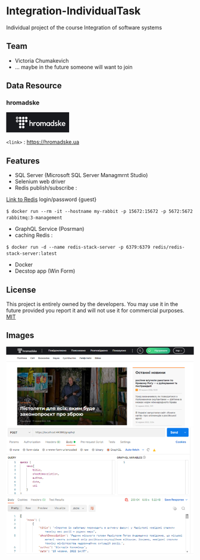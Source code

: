 # Integration-IndividualTask

Individual project of the course Integration of software systems

## Team
- Victoria Chumakevich
- ... maybe in the future someone will want to join

## Data Resource
### hromadske
![](https://github.com/victoriashining21/Integration-IndividualTask/blob/main/hromodske.png)

`<link>` : <https://hromadske.ua>

## Features
- SQL Server (Microsoft SQL Server Managmrnt Studio)
- Selenium web driver 
- Redis publish/subscribe : 

 [Link to Redis](http://localhost:15672/) login/password {guest}
 
`$ docker run --rm -it --hostname my-rabbit -p 15672:15672 -p 5672:5672 rabbitmq:3-management`
- GraphQL Service (Posrman)
- caching Redis
 :
 
`$ docker run -d --name redis-stack-server -p 6379:6379 redis/redis-stack-server:latest `
- Docker
- Decstop app (Win Form)

## License
This project is entirely owned by the developers. You may use it in the future provided you report it and will not use it for commercial purposes.
[MIT](https://choosealicense.com/licenses/mit/)

## Images
![](https://github.com/victoriashining21/Integration-IndividualTask/blob/main/hromodske%201.png)
![](https://github.com/victoriashining21/Integration-IndividualTask/blob/main/GraphQLService/grahpQL.png)

